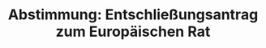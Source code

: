---
layout: abstimmung
title: "Abstimmung: Entschließungsantrag zum Europäischen Rat"
categories:
 - Todo
 - Bundesregierung
 - Ausland
 - Haushalt
tags:
 - Verteidigung
 - EU
 - NATO
abstimmung:
 legislaturperiode: 18
 bundestagssitzung: 221
 abstimmung: 1
links:
 - title: https://www.bundestag.de/parlament/plenum/abstimmung/abstimmung?id=454
   url: https://www.bundestag.de/parlament/plenum/abstimmung/abstimmung?id=454
 - title: http://www.abgeordnetenwatch.de/keine_erhoehung_der_verteidigungsausgaben_auf_2_prozent_des_bip-1105-860.html
   url: http://www.abgeordnetenwatch.de/keine_erhoehung_der_verteidigungsausgaben_auf_2_prozent_des_bip-1105-860.html
data:
 - title: Abstimmungsergebnis 20170309_1-data.pdf
   url: /res/abstimmungsliste/20170309_1-data.pdf
 - title: Abstimmungsergebnis 20170309_1_xls-data.csv
   url: /res/abstimmungsliste/analyses/20170309_1_xls-data.csv
documents:
 - title: Drucksache 18/11429.pdf
   url: http://dip21.bundestag.de/dip21/btd/18/114/1811429.pdf
   local: /res/abstimmungsdaten/018-221-01/1811429.pdf
preview: |
     Deutscher Bundestag
    
     221. Sitzung des Deutschen Bundestages
     am Donnerstag, 9. März 2017
    
     Endgültiges Ergebnis der Namentlichen Abstimmung Nr. 1
    
     Entschließungsantrag der Abgeordneten Dr. Alexander Neu, Wolfgang Gehrke, Jan van
     Aken, weiterer Abgeordneter und der Fraktion DIE LINKE.
     zu der Abgabe einer Regierungserklärung durch die Bundeskanzlerin zum Europäischen
     Rat am 9. März 2017 und zum Vorbereitungstreffen der 27 Staats- und Regierungschefs für
     den Jubiläumsgipfel in Rom am 25. März 2017
     Drs. 18/11429
    
     Abgegebene Stimmen insgesamt:
    
     565
    
     Nicht abgegebene Stimmen:
     Ja-Stimmen:
    
     65
     110
    
     Nein-Stimmen:
    
     455
    
     Enthaltungen:
    
     0
    
     Ungültige:
    
     0
    
     Berlin, den 09.03.2017
    
     Beginn: 11:52
     Ende: 11:54
---